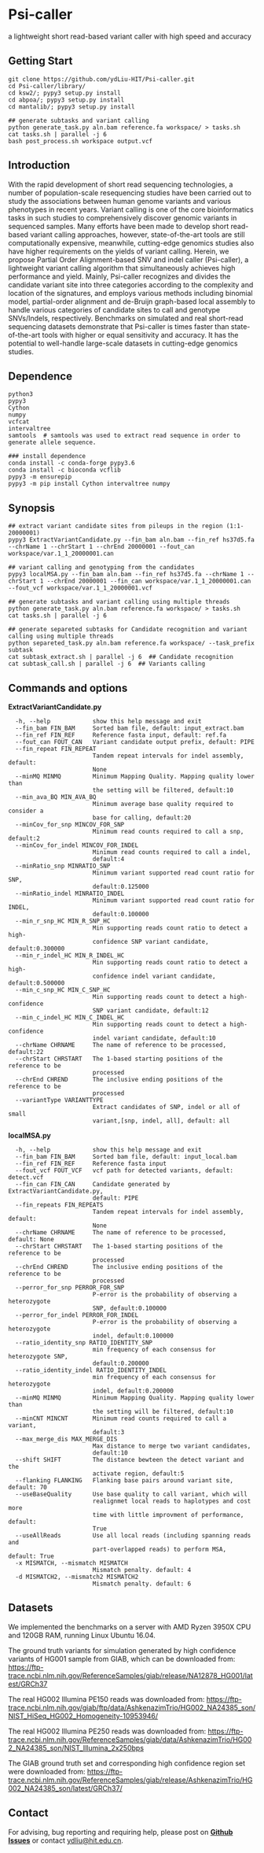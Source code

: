# Psi-caller
a lightweight short read-based variant caller with high speed and accuracy



## Getting Start
    git clone https://github.com/ydLiu-HIT/Psi-caller.git
    cd Psi-caller/library/
    cd ksw2/; pypy3 setup.py install
    cd abpoa/; pypy3 setup.py install
    cd mantalib/; pypy3 setup.py install
    
    ## generate subtasks and variant calling
    python generate_task.py aln.bam reference.fa workspace/ > tasks.sh
    cat tasks.sh | parallel -j 6
    bash post_process.sh workspace output.vcf

## Introduction

With the rapid development of short read sequencing technologies, a number of population-scale resequencing studies have been carried out to study the associations between human genome variants and various phenotypes in recent years. Variant calling is one of the core bioinformatics tasks in such studies to comprehensively discover genomic variants in sequenced samples. Many efforts have been made to develop short read-based variant calling approaches, however, state-of-the-art tools are still computationally expensive, meanwhile, cutting-edge genomics studies also have higher requirements on the yields of variant calling. Herein, we propose Partial Order Alignment-based SNV and indel caller (Psi-caller), a lightweight variant calling algorithm that simultaneously achieves high performance and yield. Mainly, Psi-caller recognizes and divides the candidate variant site into three categories according to the complexity and location of the signatures, and employs various methods including binomial model, partial-order alignment and de-Bruijn graph-based local assembly to handle various categories of candidate sites to call and genotype SNVs/Indels, respectively. Benchmarks on simulated and real short-read sequencing datasets demonstrate that Psi-caller is times faster than state-of-the-art tools with higher or equal sensitivity and accuracy. It has the potential to well-handle large-scale datasets in cutting-edge genomics studies.

## Dependence

```
python3
pypy3
Cython
numpy
vcfcat
intervaltree
samtools  # samtools was used to extract read sequence in order to generate allele sequence.

### install dependence
conda install -c conda-forge pypy3.6
conda install -c bioconda vcflib
pypy3 -m ensurepip
pypy3 -m pip install Cython intervaltree numpy
```

## Synopsis

```
## extract variant candidate sites from pileups in the region (1:1-20000001)
pypy3 ExtractVariantCandidate.py --fin_bam aln.bam --fin_ref hs37d5.fa --chrName 1 --chrStart 1 --chrEnd 20000001 --fout_can workspace/var.1_1_20000001.can

## variant calling and genotyping from the candidates
pypy3 localMSA.py --fin_bam aln.bam --fin_ref hs37d5.fa --chrName 1 --chrStart 1 --chrEnd 20000001 --fin_can workspace/var.1_1_20000001.can --fout_vcf workspace/var.1_1_20000001.vcf

## generate subtasks and variant calling using multiple threads
python generate_task.py aln.bam reference.fa workspace/ > tasks.sh
cat tasks.sh | parallel -j 6

## generate separeted subtasks for Candidate recognition and variant calling using multiple threads
python separeted_task.py aln.bam reference.fa workspace/ --task_prefix subtask
cat subtask_extract.sh | parallel -j 6  ## Candidate recognition
cat subtask_call.sh | parallel -j 6  ## Variants calling 
```

## Commands and options

**ExtractVariantCandidate.py**

```
  -h, --help            show this help message and exit
  --fin_bam FIN_BAM     Sorted bam file, default: input_extract.bam
  --fin_ref FIN_REF     Reference fasta input, default: ref.fa
  --fout_can FOUT_CAN   Variant candidate output prefix, default: PIPE
  --fin_repeat FIN_REPEAT
                        Tandem repeat intervals for indel assembly, default:
                        None
  --minMQ MINMQ         Minimum Mapping Quality. Mapping quality lower than
                        the setting will be filtered, default:10
  --min_ava_BQ MIN_AVA_BQ
                        Minimum average base quality required to consider a
                        base for calling, default:20
  --minCov_for_snp MINCOV_FOR_SNP
                        Minimum read counts required to call a snp, default:2
  --minCov_for_indel MINCOV_FOR_INDEL
                        Minimum read counts required to call a indel,
                        default:4
  --minRatio_snp MINRATIO_SNP
                        Minimum variant supported read count ratio for SNP,
                        default:0.125000
  --minRatio_indel MINRATIO_INDEL
                        Minimum variant supported read count ratio for INDEL,
                        default:0.100000
  --min_r_snp_HC MIN_R_SNP_HC
                        Min supporting reads count ratio to detect a high-
                        confidence SNP variant candidate, default:0.300000
  --min_r_indel_HC MIN_R_INDEL_HC
                        Min supporting reads count ratio to detect a high-
                        confidence indel variant candidate, default:0.500000
  --min_c_snp_HC MIN_C_SNP_HC
                        Min supporting reads count to detect a high-confidence
                        SNP variant candidate, default:12
  --min_c_indel_HC MIN_C_INDEL_HC
                        Min supporting reads count to detect a high-confidence
                        indel variant candidate, default:10
  --chrName CHRNAME     The name of reference to be processed, default:22
  --chrStart CHRSTART   The 1-based starting positions of the reference to be
                        processed
  --chrEnd CHREND       The inclusive ending positions of the reference to be
                        processed
  --variantType VARIANTTYPE
                        Extract candidates of SNP, indel or all of small
                        variant,[snp, indel, all], default: all
```

**localMSA.py**

```
  -h, --help            show this help message and exit
  --fin_bam FIN_BAM     Sorted bam file, default: input_local.bam
  --fin_ref FIN_REF     Reference fasta input
  --fout_vcf FOUT_VCF   vcf path for detected variants, default: detect.vcf
  --fin_can FIN_CAN     Candidate generated by ExtractVariantCandidate.py,
                        default: PIPE
  --fin_repeats FIN_REPEATS
                        Tandem repeat intervals for indel assembly, default:
                        None
  --chrName CHRNAME     The name of reference to be processed, default: None
  --chrStart CHRSTART   The 1-based starting positions of the reference to be
                        processed
  --chrEnd CHREND       The inclusive ending positions of the reference to be
                        processed
  --perror_for_snp PERROR_FOR_SNP
                        P-error is the probability of observing a heterozygote
                        SNP, default:0.100000
  --perror_for_indel PERROR_FOR_INDEL
                        P-error is the probability of observing a heterozygote
                        indel, default:0.100000
  --ratio_identity_snp RATIO_IDENTITY_SNP
                        min frequency of each consensus for heterozygote SNP,
                        default:0.200000
  --ratio_identity_indel RATIO_IDENTITY_INDEL
                        min frequency of each consensus for heterozygote
                        indel, default:0.200000
  --minMQ MINMQ         Minimum Mapping Quality. Mapping quality lower than
                        the setting will be filtered, default:10
  --minCNT MINCNT       Minimum read counts required to call a variant,
                        default:3
  --max_merge_dis MAX_MERGE_DIS
                        Max distance to merge two variant candidates,
                        default:10
  --shift SHIFT         The distance bewteen the detect variant and the
                        activate region, default:5
  --flanking FLANKING   Flanking base pairs around variant site, default: 70
  --useBaseQuality      Use base quality to call variant, which will
                        realignmet local reads to haplotypes and cost more
                        time with little improvment of performance, default:
                        True
  --useAllReads         Use all local reads (including spanning reads and
                        part-overlapped reads) to perform MSA, default: True
  -x MISMATCH, --mismatch MISMATCH
                        Mismatch penalty. default: 4
  -d MISMATCH2, --mismatch2 MISMATCH2
                        Mismatch penalty. default: 6
```

## Datasets

We implemented the benchmarks on a server with AMD Ryzen 3950X CPU and 120GB RAM, running Linux Ubuntu 16.04.

The ground truth variants for simulation generated by high confidence variants of HG001 sample from GIAB, which can be downloaded from:
https://ftp-trace.ncbi.nlm.nih.gov/ReferenceSamples/giab/release/NA12878_HG001/latest/GRCh37

The real HG002 Illumina PE150 reads was downloaded from: https://ftp-trace.ncbi.nlm.nih.gov/giab/ftp/data/AshkenazimTrio/HG002_NA24385_son/NIST_HiSeq_HG002_Homogeneity-10953946/

The real HG002 Illumina PE250 reads was downloaded from: https://ftp-trace.ncbi.nlm.nih.gov/ReferenceSamples/giab/data/AshkenazimTrio/HG002_NA24385_son/NIST_Illumina_2x250bps

The GIAB ground truth set and corresponding high confidence region set were downloaded from: https://ftp-trace.ncbi.nlm.nih.gov/ReferenceSamples/giab/release/AshkenazimTrio/HG002_NA24385_son/latest/GRCh37/

## Contact

For advising, bug reporting and requiring help, please post on **[Github Issues](https://github.com/ydLiu-HIT/Psi-caller/issues)** or contact [ydliu@hit.edu.cn](mailto:ydliu@hit.edu.cn).
